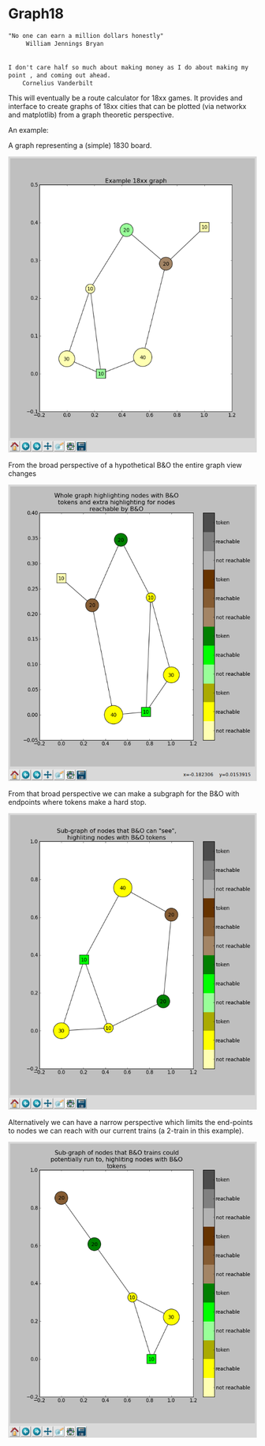 
Graph18
======


    "No one can earn a million dollars honestly" 
         William Jennings Bryan


    I don't care half so much about making money as I do about making my
    point , and coming out ahead.
        Cornelius Vanderbilt

This will eventually be a route calculator for 18xx games. It provides
and interface to create graphs of 18xx cities that can be plotted (via
networkx and matplotlib) from a graph theoretic perspective.

An example:

A graph representing a (simple) 1830 board.

![Generic graph plotted with networkx](https://github.com/n-west/graph18/blob/master/resources/graph_generic.png "Generic 18xx Graph")

From the broad perspective of a hypothetical B&O the entire graph view changes

![Generic graph with perspective](https://github.com/n-west/graph18/blob/master/resources/graph_perspective.png "Generic 18xx Graph with perspective")

From that broad perspective we can make a subgraph for the B&O with endpoints where tokens make a hard stop.

![Broad perspective subgraph](https://github.com/n-west/graph18/blob/master/resources/subgraph_broad_perspective.png "Generic 18xx SubGraph with broad perspective")

Alternatively we can have a narrow perspective which limits the end-points to nodes we can reach with our current trains (a 2-train in this example).

![Narrow perspective subgraph](https://raw.githubusercontent.com/n-west/graph18/master/resources/subgraph_narrow_perspective.png "Generic 18xx SubGraph with narrow perspective")
